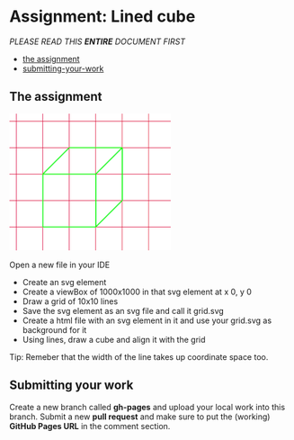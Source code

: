 # Assignment: Lined cube

*PLEASE READ THIS **ENTIRE** DOCUMENT FIRST*

* [the assignment](#the-assignment)
* [submitting-your-work](#submitting-your-work)


## The assignment

![endresult](endresult.png)

Open a new file in your IDE

* Create an svg element
* Create a viewBox of 1000x1000 in that svg element at x 0, y 0
* Draw a grid of 10x10 lines
* Save the svg element as an svg file and call it grid.svg
* Create a html file with an svg element in it and use your grid.svg as background for it
* Using lines, draw a cube and align it with the grid

Tip: Remeber that the width of the line takes up coordinate space too.

## Submitting your work
Create a new branch called **gh-pages** and upload your local work into this branch. Submit a new **pull request** and make sure to put the (working) **GitHub Pages URL** in the comment section. 
